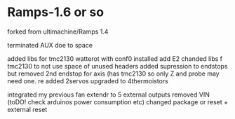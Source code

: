 Ramps-1.6 or so
===========

forked from ultimachine/Ramps 1.4

terminated AUX doe to space

added libs for tmc2130 watterot with conf0 installed 
add E2
chanded libs f tmc2130 to not use space of unused headers
added supression to endstops but removed 2nd endstop for axis (has tmc2130 so only Z and probe may need one.
re added 2servos
upgraded to 4thermoistors

integrated my previous fan extendr to 5 external outputs
removed VIN (toDO! check arduinos power consumption etc)
changed package or reset + external reset 

